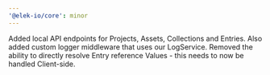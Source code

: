 ```yaml
---
'@elek-io/core': minor
---
```


Added local API endpoints for Projects, Assets, Collections and Entries. Also added custom logger middleware that uses our LogService.
Removed the ability to directly resolve Entry reference Values - this needs to now be handled Client-side.
